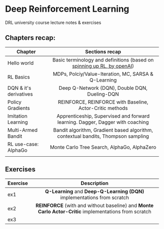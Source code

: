 # Deep Reinforcement Learning
 DRL university course lecture notes & exercises
 ## Chapters recap:
| Chapter               |   Sections recap                                                                   | 
| ----------------------|:----------------------------------------------------------------------------------:|
| Hello world           |  Basic terminology and definitions (based on [spinning up RL, by openAI](https://spinningup.openai.com/en/latest/spinningup/rl_intro.html))|
| RL Basics             |      MDPs, Polciy/Value-Iteration, MC, SARSA & Q-Learning                          |
| DQN & it's derivatives|      Deep Q-Network (DQN), Double DQN, Dueling-DQN                                 |  
| Policy Gradients      | REINFORCE, REINFORCE with Baseline, Actor-Critic methods                           |  
| Imitation Learning    | Apprenticeship, Supervised and forward learning. Dagger, Dagger with coaching      |  
| Multi-Armed Bandit    | Bandit algorithm, Gradient based algorithm, contextual bandits, Thompson sampling  |   
| RL use-case: AlphaGo  | Monte Carlo Tree Search, AlphaGo, AlphaZero                                        |   
|                       |                                                                                    |   


 
## Exercises
| Exercise              |   Description                                                                                             |
| ----------------------|:---------------------------------------------------------------------------------------------------------:|
| ex1                   |  **Q-Learning** and **Deep-Q-Learning (DQN)** implementations from scratch                                |
| ex2                   |   **REINFORCE** (with and without baseline) and **Monte Carlo Actor-Critic** implementations from scratch |
| ex3                   |                                                                                                           |  
